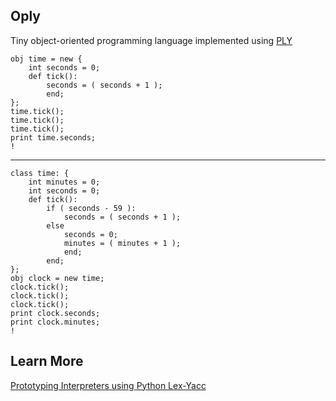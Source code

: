 Oply
---------------------
Tiny object-oriented programming language implemented using [PLY](http://www.dabeaz.com/ply/index.html)

    obj time = new {
        int seconds = 0;
        def tick():
            seconds = ( seconds + 1 );
            end;
    };
    time.tick();
    time.tick();
    time.tick();
    print time.seconds;
    !

---

    class time: {
        int minutes = 0;
        int seconds = 0;
        def tick():
            if ( seconds - 59 ):
                seconds = ( seconds + 1 );
            else
                seconds = 0;
                minutes = ( minutes + 1 );
                end;
            end;
    };
    obj clock = new time;
    clock.tick();
    clock.tick();
    clock.tick();
    print clock.seconds;
    print clock.minutes;
    !

Learn More
----------
[Prototyping Interpreters using Python Lex-Yacc](http://www.drdobbs.com/web-development/prototyping-interpreters-using-python-le/184405580)